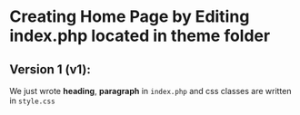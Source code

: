 # Creating Home Page by Editing index.php located in theme folder

## Version 1 (v1):

We just wrote **heading**, **paragraph** in `index.php` and css classes are written in `style.css`

